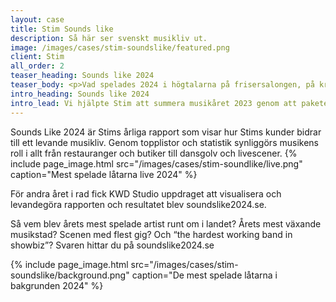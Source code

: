 ```yaml
---
layout: case
title: Stim Sounds like
description: Så här ser svenskt musikliv ut.
image: /images/cases/stim-soundslike/featured.png
client: Stim
all_order: 2
teaser_heading: Sounds like 2024
teaser_body: <p>Vad spelades 2024 i högtalarna på frisersalongen, på krogen och på gymmet?</p>
intro_heading: Sounds like 2024
intro_lead: Vi hjälpte Stim att summera musikåret 2023 genom att paketera och visualisera data som en julhälsning till alla kunder. 
---
```


Sounds Like 2024 är Stims årliga rapport som visar hur Stims kunder bidrar till ett levande musikliv. Genom topplistor och statistik synliggörs musikens roll i allt från restauranger och butiker till dansgolv och livescener. 
{%
  include page_image.html
  src="/images/cases/stim-soundlike/live.png"
  caption="Mest spelade låtarna live 2024"
%}

För andra året i rad fick KWD Studio uppdraget att visualisera och levandegöra rapporten och resultatet blev soundslike2024.se.  

Så vem blev årets mest spelade artist runt om i landet? Årets mest växande musikstad? Scenen med flest gig? Och “the hardest working band in showbiz”? Svaren hittar du på soundslike2024.se 

{%
  include page_image.html
  src="/images/cases/stim-soundslike/background.png"
  caption="De mest spelade låtarna i bakgrunden 2024"
%}


